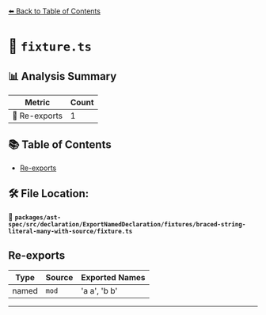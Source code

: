 [⬅️ Back to Table of Contents](../../../../../../../index.md)

# 📄 `fixture.ts`

## 📊 Analysis Summary

| Metric | Count |
|--------|-------|
| 🔄 Re-exports | 1 |

## 📚 Table of Contents

- [Re-exports](#re-exports)

## 🛠️ File Location:
📂 **`packages/ast-spec/src/declaration/ExportNamedDeclaration/fixtures/braced-string-literal-many-with-source/fixture.ts`**

## Re-exports

| Type | Source | Exported Names |
|------|--------|----------------|
| named | `mod` | 'a a', 'b b' |


---